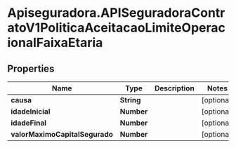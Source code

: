 # Apiseguradora.APISeguradoraContratoV1PoliticaAceitacaoLimiteOperacionalFaixaEtaria

## Properties
Name | Type | Description | Notes
------------ | ------------- | ------------- | -------------
**causa** | **String** |  | [optional] 
**idadeInicial** | **Number** |  | [optional] 
**idadeFinal** | **Number** |  | [optional] 
**valorMaximoCapitalSegurado** | **Number** |  | [optional] 


